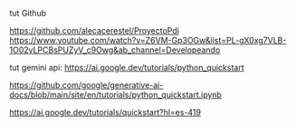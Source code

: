 tut Github

https://github.com/alecacerestel/ProyectoPdi
https://www.youtube.com/watch?v=Z6VM-Gp3OGw&list=PL-gX0xg7VLB-1O02yLPCBsPUZyV_c9Owg&ab_channel=Developeando

tut gemini api:
https://ai.google.dev/tutorials/python_quickstart

https://github.com/google/generative-ai-docs/blob/main/site/en/tutorials/python_quickstart.ipynb


https://ai.google.dev/tutorials/quickstart?hl=es-419
